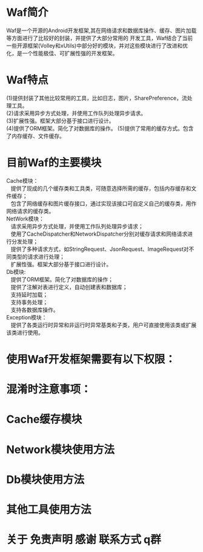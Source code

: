 # Waf简介
  Waf是一个开源的Android开发框架,其在网络请求和数据库操作、缓存、图片加载等方面进行了比较好的封装，并提供了大部分常用的 开发工具，Waf结合了当前一些开源框架(Volley和xUtils)中部分好的模块，并对这些模块进行了改进和优化，是一个性能极佳、可扩展性强的开发框架。
# Waf特点
  (1)提供封装了其他比较常用的工具，比如日志，图片，SharePreference，流处理工具。    
  (2)请求采用异步方式处理，并使用工作队列处理异步请求。   
  (3)扩展性强。框架大部分基于接口进行设计。   
  (4)提供了ORM框架。简化了对数据库的操作。
  (5)提供了常用的缓存方式。包含了内存缓存、文件缓存。
# 目前Waf的主要模块
  Cache模块：  
  &nbsp;&nbsp;&nbsp;提供了现成的几个缓存类和工具类，可随意选择所需的缓存，包括内存缓存和文件缓存；   
  &nbsp;&nbsp;&nbsp;包含了网络缓存和图片缓存接口，通过实现该接口可自定义自己的缓存类，用作网络请求的缓存类。     
  NetWork模块：   
  &nbsp;&nbsp;&nbsp;请求采用异步方式处理，并使用工作队列处理异步请求；   
  &nbsp;&nbsp;&nbsp;使用了CacheDispatcher和NetworkDispatcher分别对缓存请求和网络请求进行分发处理；   
  &nbsp;&nbsp;&nbsp;提供了多种请求方式，如StringRequest、JsonRequest、ImageRequest对不同类型的请求进行处理；   
  &nbsp;&nbsp;&nbsp;扩展性强。框架大部分基于接口进行设计。   
  Db模块:   
  &nbsp;&nbsp;&nbsp;提供了ORM框架。简化了对数据库的操作；     
  &nbsp;&nbsp;&nbsp;提供了注解对表进行定义，自动创建表和数据库；      
  &nbsp;&nbsp;&nbsp;支持延时加载；      
  &nbsp;&nbsp;&nbsp;支持事务处理；     
  &nbsp;&nbsp;&nbsp;支持各数据库操作。        
  Exception模块：     
  &nbsp;&nbsp;&nbsp;提供了各类运行时异常和非运行时异常基类和子类，用户可直接使用该类或扩展该类进行使用。     
# 使用Waf开发框架需要有以下权限：
# 混淆时注意事项：
# Cache缓存模块
# Network模块使用方法
# Db模块使用方法
# 其他工具使用方法
# 关于 免责声明 感谢 联系方式 q群 

